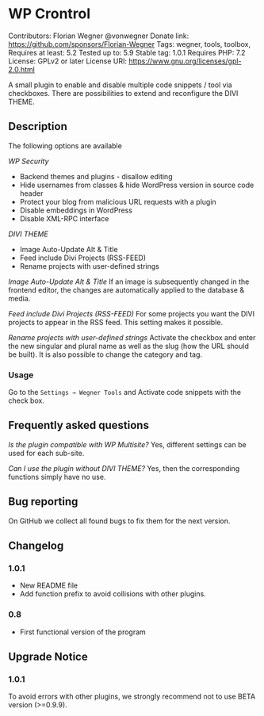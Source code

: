 # WP Crontrol

Contributors: Florian Wegner @vonwegner
Donate link: https://github.com/sponsors/Florian-Wegner
Tags: wegner, tools, toolbox,
Requires at least: 5.2
Tested up to: 5.9
Stable tag: 1.0.1
Requires PHP: 7.2
License: GPLv2 or later
License URI: https://www.gnu.org/licenses/gpl-2.0.html

A small plugin to enable and disable multiple code snippets / tool via checkboxes. There are possibilities to extend and reconfigure the DIVI THEME.

## Description

The following options are available

_WP Security_

-   Backend themes and plugins - disallow editing
-   Hide usernames from classes & hide WordPress version in source code header
-   Protect your blog from malicious URL requests with a plugin
-   Disable embeddings in WordPress
-   Disable XML-RPC interface

_DIVI THEME_

-   Image Auto-Update Alt & Title
-   Feed include Divi Projects (RSS-FEED)
-   Rename projects with user-defined strings

_Image Auto-Update Alt & Title_
If an image is subsequently changed in the frontend editor, the changes are automatically applied to the database & media.

_Feed include Divi Projects (RSS-FEED)_
For some projects you want the DIVI projects to appear in the RSS feed. This setting makes it possible.

_Rename projects with user-defined strings_
Activate the checkbox and enter the new singular and plural name as well as the slug (how the URL should be built). It is also possible to change the category and tag.

### Usage

Go to the `Settings → Wegner Tools` and Activate code snippets with the check box.

## Frequently asked questions

_Is the plugin compatible with WP Multisite?_
Yes, different settings can be used for each sub-site.

_Can I use the plugin without DIVI THEME?_
Yes, then the corresponding functions simply have no use.

## Bug reporting

On GitHub we collect all found bugs to fix them for the next version.

## Changelog

### 1.0.1

-   New README file
-   Add function prefix to avoid collisions with other plugins.

### 0.8

-   First functional version of the program

## Upgrade Notice

### 1.0.1

To avoid errors with other plugins, we strongly recommend not to use BETA version (>=0.9.9).

